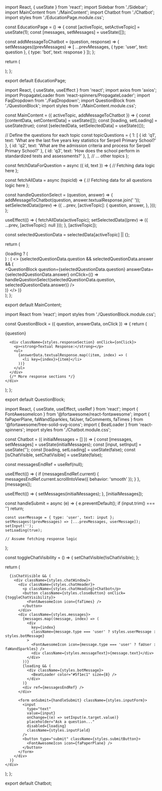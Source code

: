 import React, { useState } from 'react';
import Sidebar from './Sidebar';
import MainContent from './MainContent';
import Chatbot from './Chatbot';
import styles from './EducationPage.module.css';

const EducationPage = () => {
  const [activeTopic, setActiveTopic] = useState(1);
  const [messages, setMessages] = useState([]);

  const addMessageToChatbot = (question, response) => {
    setMessages((prevMessages) => [
      ...prevMessages,
      { type: 'user', text: question },
      { type: 'bot', text: response }
    ]);
  };

  return (
    <div className={styles.educationPage}>
      <Sidebar setActiveTopic={setActiveTopic} />
      <MainContent activeTopic={activeTopic} addMessageToChatbot={addMessageToChatbot} />
      <Chatbot initialMessages={messages} />
    </div>
  );
};

export default EducationPage;






import React, { useState, useEffect } from 'react';
import axios from 'axios';
import PropagateLoader from 'react-spinners/PropagateLoader';
import FaqDropdown from './FaqDropdown';
import QuestionBlock from './QuestionBlock';
import styles from './MainContent.module.css';

const MainContent = ({ activeTopic, addMessageToChatbot }) => {
  const [contentData, setContentData] = useState([]);
  const [loading, setLoading] = useState(true);
  const [selectedData, setSelectedData] = useState({});

  // Define the questions for each topic
  const topicQuestions = {
    1: [
      { id: 'q1', text: 'What are the last five years key statistics for Serpell Primary School?' },
      { id: 'q2', text: 'What are the admission criteria and process for Serpell Primary School?' },
      { id: 'q3', text: 'How does the school perform in standardized tests and assessments?' },
    ],
    // ... other topics
  };

  const fetchDataForQuestion = async ({ id, text }) => {
    // Fetching data logic here
  };

  const fetchAllData = async (topicId) => {
    // Fetching data for all questions logic here
  };

  const handleQuestionSelect = (question, answer) => {
    addMessageToChatbot(question, answer.textualResponse.join(' '));
    setSelectedData((prev) => ({
      ...prev,
      [activeTopic]: {
        question,
        answer,
      },
    }));
  };

  useEffect(() => {
    fetchAllData(activeTopic);
    setSelectedData((prev) => ({ ...prev, [activeTopic]: null }));
  }, [activeTopic]);

  const selectedQuestionData = selectedData[activeTopic] || {};

  return (
    <div className={styles.mainContent}>
      {loading ? (
        <div className={styles.loaderWrapper}>
          <PropagateLoader color="rgb(15, 95, 220)" loading={loading} size={22} />
        </div>
      ) : (
        <>
          <FaqDropdown
            contentData={contentData}
            onQuestionSelect={handleQuestionSelect}
            selectedQuestion={selectedQuestionData.question}
            selectedAnswer={selectedQuestionData.answer}
          />
          {selectedQuestionData.question && selectedQuestionData.answer && (
            <div className={styles.selectedQuestionBlock}>
              <QuestionBlock
                question={selectedQuestionData.question}
                answerData={selectedQuestionData.answer}
                onClick={() => handleQuestionSelect(selectedQuestionData.question, selectedQuestionData.answer)}
              />
            </div>
          )}
        </>
      )}
    </div>
  );
};

export default MainContent;


import React from 'react';
import styles from './QuestionBlock.module.css';

const QuestionBlock = ({ question, answerData, onClick }) => {
  return (
    <div className={styles.questionBlock}>
      <div className={styles.question}>{question}</div>

      <div className={styles.responseSection} onClick={onClick}>
        <p><strong>Textual Response:</strong></p>
        <ul>
          {answerData.textualResponse.map((item, index) => (
            <li key={index}>{item}</li>
          ))}
        </ul>
      </div>
      {/* More response sections */}
    </div>
  );
};

export default QuestionBlock;



import React, { useState, useEffect, useRef } from 'react';
import { FontAwesomeIcon } from '@fortawesome/react-fontawesome';
import { faPaperPlane, faWandSparkles, faUser, faComments, faTimes } from '@fortawesome/free-solid-svg-icons';
import { BeatLoader } from 'react-spinners';
import styles from './Chatbot.module.css';

const Chatbot = ({ initialMessages = [] }) => {
  const [messages, setMessages] = useState(initialMessages);
  const [input, setInput] = useState('');
  const [loading, setLoading] = useState(false);
  const [isChatVisible, setChatVisible] = useState(false);

  const messagesEndRef = useRef(null);

  useEffect(() => {
    if (messagesEndRef.current) {
      messagesEndRef.current.scrollIntoView({ behavior: 'smooth' });
    }
  }, [messages]);

  useEffect(() => {
    setMessages(initialMessages);
  }, [initialMessages]);

  const handleSubmit = async (e) => {
    e.preventDefault();
    if (input.trim() === '') return;

    const userMessage = { type: 'user', text: input };
    setMessages((prevMessages) => [...prevMessages, userMessage]);
    setInput('');
    setLoading(true);

    // Assume fetching response logic
  };

  const toggleChatVisibility = () => {
    setChatVisible(!isChatVisible);
  };

  return (
    <div className={styles.chatContainer}>
      <div className={styles.iconContainer} onClick={toggleChatVisibility}>
        <FontAwesomeIcon icon={faComments} className={styles.conversationIcon} />
      </div>

      {isChatVisible && (
        <div className={styles.chatWindow}>
          <div className={styles.chatHeader}>
            <p className={styles.chatHeading}>Chatbot</p>
            <button className={styles.closeButton} onClick={toggleChatVisibility}>
              <FontAwesomeIcon icon={faTimes} />
            </button>
          </div>
          <div className={styles.messages}>
            {messages.map((message, index) => (
              <div
                key={index}
                className={message.type === 'user' ? styles.userMessage : styles.botMessage}
              >
                <FontAwesomeIcon icon={message.type === 'user' ? faUser : faWandSparkles} />
                <div className={styles.messageText}>{message.text}</div>
              </div>
            ))}
            {loading && (
              <div className={styles.botMessage}>
                <BeatLoader color="#5f1ec1" size={8} />
              </div>
            )}
            <div ref={messagesEndRef} />
          </div>

          <form onSubmit={handleSubmit} className={styles.inputForm}>
            <input
              type="text"
              value={input}
              onChange={(e) => setInput(e.target.value)}
              placeholder="Ask a question..."
              disabled={loading}
              className={styles.inputField}
            />
            <button type="submit" className={styles.submitButton}>
              <FontAwesomeIcon icon={faPaperPlane} />
            </button>
          </form>
        </div>
      )}
    </div>
  );
};

export default Chatbot;

